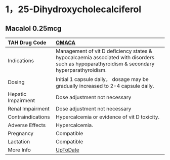 # 1，25-Dihydroxycholecalciferol

## Macalol 0.25mcg

| TAH Drug Code      | [OMACA](https://www.tahsda.org.tw/drugs/hissearch.php?drug_code=OMACA)                                                                      |
|:-------------------|:--------------------------------------------------------------------------------------------------------------------------------------------|
| Indications        | Management of vit D deficiency states & hypocalcaemia associated with disorders such as hypoparathyroidism & secondary hyperparathyroidism. |
| Dosing             | Initial 1 capsule daily， dosage may be gradually increased to 2-4 capsule daily.                                                           |
| Hepatic Impairment | Dose adjustment not necessary                                                                                                               |
| Renal Impairment   | Dose adjustment not necessary                                                                                                               |
| Contraindications  | Hypercalcemia or evidence of vit D toxicity.                                                                                                |
| Adverse Effects    | Hypercalcemia.                                                                                                                              |
| Pregnancy          | Compatible                                                                                                                                  |
| Lactation          | Compatible                                                                                                                                  |
| More Info          | [UpToDate](https://www.uptodate.com/contents/1，25-dihydroxycholecalciferol-drug-information)                                               |

